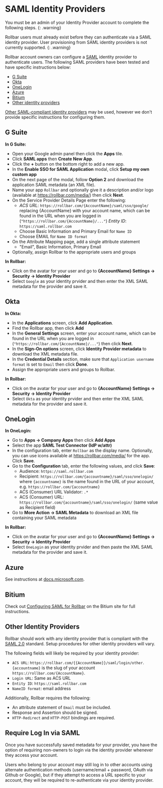 # SAML Identity Providers

You must be an admin of your Identity Provider account to complete the following steps.
{: .warning}

Rollbar users must already exist before they can authenticate via a SAML identity provider. User provisioning from SAML identity providers is not currently supported.
{: .warning}

Rollbar account owners can configure a [SAML](https://en.wikipedia.org/wiki/Security_Assertion_Markup_Language) identity provider to authenticate users.  The following SAML providers have been tested and have specific instructions below:

* [G Suite](#g-suite)
* [Okta](#okta)
* [OneLogin](#onelogin)
* [Azure](#azure)
* [Bitium](#bitium)
* [Other identity providers](#other-identity-providers)

[Other SAML-compliant identity providers](#others) may be used, however we don't provide specific instructions for configuring them.

## G Suite

**In G Suite:**

* Open your Google admin panel then click the **Apps** tile.
* Click **SAML apps** then **Create New App**.
* Click the **+** button on the bottom right to add a new app.
* In the **Enable SSO for SAML Application** modal, click **Setup my own custom app**
* On the next page of the modal, follow **Option 2** and download the application SAML metadata (an XML file).
* Name your app `Rollbar` and optionally give it a description and/or logo (available at https://rollbar.com/media/)  then click **Next**.
* On the Service Provider Details Page enter the following:
   * _ACS URL_: `https://rollbar.com/{AccountName}/saml/sso/google/` replacing {AccountName} with your account name, which can be found in the URL when you are logged in (`"https://rollbar.com/{AccountName}/..."`)
   _Entity ID_: `https://saml.rollbar.com`
   * Choose Basic Information and Primary Email for `Name ID`
   * Choose EMAIL for `Name ID format`
* On the Attribute Mapping page, add a single attribute statement
   * "Email", Basic Information, Primary Email
* Optionally, assign Rollbar to the appropriate users and groups

**In Rollbar:**

* Click on the avatar for your user and go to **{AccountName} Settings -> Security -> Identity Provider**
* Select `Google` as your identity prvider and then enter the XML SAML metadata for the provider and save it.

## Okta

**In Okta:**

* In the **Applications** screen, click **Add Application**.
* Find the Rollbar app, then click **Add**
* In the **General Settings** screen, enter your account name, which can be found in the URL when you are logged in (`"https://rollbar.com/{AccountName}/..."`) then click **Next**.
* In the **Sign-On options** screen, click **Identity Provider metadata** to download the XML metadata file.
* In the **Credential Details** section, make sure that `Application username format` is set to `Email` then click **Done**.
* Assign the appropriate users and groups to Rollbar.

**In Rollbar:**

* Click on the avatar for your user and go to **{AccountName} Settings -> Security -> Identity Provider**
* Select `Okta` as your identity prvider and then enter the XML SAML metadata for the provider and save it.

## OneLogin

**In OneLogin:**

* Go to **Apps -> Company Apps** then click **Add Apps**
* Select the app **SAML Test Connector (IdP w/attr)**
* In the configuration tab, enter `Rollbar` as the display name.  Optionally, you can use icons available at https://rollbar.com/media/ for the app.  Click **Save**.
* Go to the **Configuration** tab, enter the following values, and click **Save**:
  * Audience: `https://saml.rollbar.com`
  * Recipient: `https://rollbar.com/{accountname}/saml/sso/onelogin/` where `{accountname}` is the name found in the URL of your account, e.g. `https://rollbar.com/{accountname}`
  * ACS (Consumer) URL Validator: `.*`
  * ACS (Consumer) URL: `https://rollbar.com/{accountname}/saml/sso/onelogin/` (same value as Recipient field)
* Go to **More Action -> SAML Metadata** to download an XML file containing your SAML metadata  

**In Rollbar:**

* Click on the avatar for your user and go to **{AccountName} Settings -> Security -> Identity Provider**
* Select `OneLogin` as your identity prvider and then paste the XML SAML metadata for the provider and save it.

## Azure

See instructions at [docs.microsoft.com](https://docs.microsoft.com/en-us/azure/active-directory/active-directory-saas-rollbar-tutorial).


## Bitium

Check out [Configuring SAML for Rollbar](https://support.bitium.com/administration/saml-rollbar/) on the Bitium site for full instructions.

## Other Identity Providers

Rollbar should work with any identity provider that is compliant with the [SAML 2.0](https://en.wikipedia.org/wiki/Security_Assertion_Markup_Language) standard.  Setup procedures for other identity providers will vary.

The following fields will likely be required by your identity provider:

* `ACS URL`: `https://rollbar.com/{{AccountName}}/saml/login/other`. `{accountname}` is the slug of your account  `https://rollbar.com/{AccountName}`.
* `Login URL`: Same as ACS URL
* `Entity ID`: `https://saml.rollbar.com`
* `NameID format`: email address

Additionally, Rollbar requires the following:

* An attribute statement of `Email` must be included.
* Response and Assertion should be signed.
* `HTTP-Redirect` and `HTTP-POST` bindings are required. 

## Require Log In via SAML

Once you have successfully saved metadata for your provider, you have the option of requiring non-owners to login via the identity provider whenever they access your account.  

Users who belong to your account may still log in to other accounts using alternate authentication methods (username/email + password, OAuth via Github or Google), but if they attempt to access a URL specific to your account, they will be required to re-authenticate via your identity provider.
